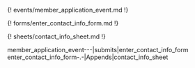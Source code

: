 {! events/member_application_event.md !}

{! forms/enter_contact_info_form.md !}

{! sheets/contact_info_sheet.md !}

member_application_event---|submits|enter_contact_info_form
enter_contact_info_form-.-|Appends|contact_info_sheet
